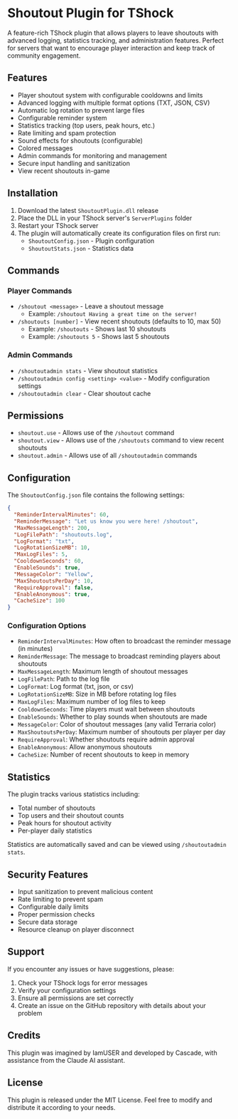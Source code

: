 # Shoutout Plugin for TShock

A feature-rich TShock plugin that allows players to leave shoutouts with advanced logging, statistics tracking, and administration features. Perfect for servers that want to encourage player interaction and keep track of community engagement.

## Features

- Player shoutout system with configurable cooldowns and limits
- Advanced logging with multiple format options (TXT, JSON, CSV)
- Automatic log rotation to prevent large files
- Configurable reminder system
- Statistics tracking (top users, peak hours, etc.)
- Rate limiting and spam protection
- Sound effects for shoutouts (configurable)
- Colored messages
- Admin commands for monitoring and management
- Secure input handling and sanitization
- View recent shoutouts in-game

## Installation

1. Download the latest `ShoutoutPlugin.dll` release
2. Place the DLL in your TShock server's `ServerPlugins` folder
3. Restart your TShock server
4. The plugin will automatically create its configuration files on first run:
   - `ShoutoutConfig.json` - Plugin configuration
   - `ShoutoutStats.json` - Statistics data

## Commands

### Player Commands
- `/shoutout <message>` - Leave a shoutout message
  - Example: `/shoutout Having a great time on the server!`
- `/shoutouts [number]` - View recent shoutouts (defaults to 10, max 50)
  - Example: `/shoutouts` - Shows last 10 shoutouts
  - Example: `/shoutouts 5` - Shows last 5 shoutouts

### Admin Commands
- `/shoutoutadmin stats` - View shoutout statistics
- `/shoutoutadmin config <setting> <value>` - Modify configuration settings
- `/shoutoutadmin clear` - Clear shoutout cache

## Permissions

- `shoutout.use` - Allows use of the `/shoutout` command
- `shoutout.view` - Allows use of the `/shoutouts` command to view recent shoutouts
- `shoutout.admin` - Allows use of all `/shoutoutadmin` commands

## Configuration

The `ShoutoutConfig.json` file contains the following settings:

```json
{
  "ReminderIntervalMinutes": 60,
  "ReminderMessage": "Let us know you were here! /shoutout",
  "MaxMessageLength": 200,
  "LogFilePath": "shoutouts.log",
  "LogFormat": "txt",
  "LogRotationSizeMB": 10,
  "MaxLogFiles": 5,
  "CooldownSeconds": 60,
  "EnableSounds": true,
  "MessageColor": "Yellow",
  "MaxShoutoutsPerDay": 10,
  "RequireApproval": false,
  "EnableAnonymous": true,
  "CacheSize": 100
}
```

### Configuration Options

- `ReminderIntervalMinutes`: How often to broadcast the reminder message (in minutes)
- `ReminderMessage`: The message to broadcast reminding players about shoutouts
- `MaxMessageLength`: Maximum length of shoutout messages
- `LogFilePath`: Path to the log file
- `LogFormat`: Log format (txt, json, or csv)
- `LogRotationSizeMB`: Size in MB before rotating log files
- `MaxLogFiles`: Maximum number of log files to keep
- `CooldownSeconds`: Time players must wait between shoutouts
- `EnableSounds`: Whether to play sounds when shoutouts are made
- `MessageColor`: Color of shoutout messages (any valid Terraria color)
- `MaxShoutoutsPerDay`: Maximum number of shoutouts per player per day
- `RequireApproval`: Whether shoutouts require admin approval
- `EnableAnonymous`: Allow anonymous shoutouts
- `CacheSize`: Number of recent shoutouts to keep in memory

## Statistics

The plugin tracks various statistics including:
- Total number of shoutouts
- Top users and their shoutout counts
- Peak hours for shoutout activity
- Per-player daily statistics

Statistics are automatically saved and can be viewed using `/shoutoutadmin stats`.

## Security Features

- Input sanitization to prevent malicious content
- Rate limiting to prevent spam
- Configurable daily limits
- Proper permission checks
- Secure data storage
- Resource cleanup on player disconnect

## Support

If you encounter any issues or have suggestions, please:
1. Check your TShock logs for error messages
2. Verify your configuration settings
3. Ensure all permissions are set correctly
4. Create an issue on the GitHub repository with details about your problem

## Credits

This plugin was imagined by IamUSER and developed by Cascade, with assistance from the Claude AI assistant.

## License

This plugin is released under the MIT License. Feel free to modify and distribute it according to your needs.
